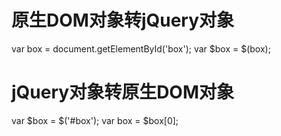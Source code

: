 # 原生DOM对象转jQuery对象
var box = document.getElementById('box');
var $box = $(box);
# jQuery对象转原生DOM对象
var $box = $('#box');
var box = $box[0];